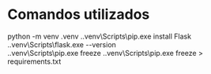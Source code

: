 # Comandos utilizados



python -m venv .venv
.\.venv\Scripts\pip.exe install Flask
.\.venv\Scripts\flask.exe --version  
.\.venv\Scripts\pip.exe freeze
.\.venv\Scripts\pip.exe freeze > requirements.txt